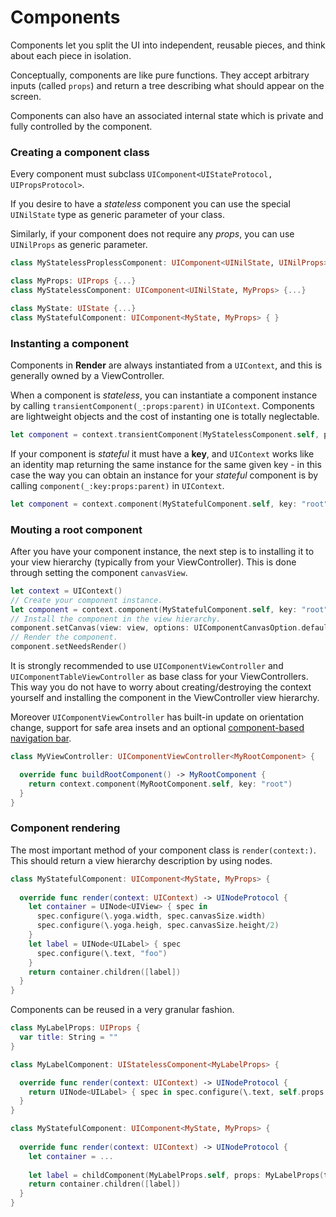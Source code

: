 # Components

Components let you split the UI into independent, reusable pieces, and think about each piece in isolation.

Conceptually, components are like pure functions. They accept arbitrary inputs (called `props`) and return a tree describing what should appear on the screen.

Components can also have an associated internal state which is private and fully controlled by the component.

### Creating a component class

Every component must subclass `UIComponent<UIStateProtocol, UIPropsProtocol>`.

If you desire to have a *stateless* component you can use the special `UINilState` type as generic parameter of your class.

Similarly, if your component does not require any *props*, you can use `UINilProps` as generic parameter.

```swift
class MyStatelessProplessComponent: UIComponent<UINilState, UINilProps> {...}

class MyProps: UIProps {...}
class MyStatelessComponent: UIComponent<UINilState, MyProps> {...}

class MyState: UIState {...}
class MyStatefulComponent: UIComponent<MyState, MyProps> { }

```

### Instanting a component

Components in **Render** are always instantiated from a `UIContext`, and this is generally owned by a ViewController.

When a component is *stateless*, you can instantiate a component instance by calling `transientComponent(_:props:parent)` in `UIContext`.
Components are lightweight objects and the cost of instanting one is totally neglectable.

```swift
let component = context.transientComponent(MyStatelessComponent.self, props: MyProps(), parent: nil)
```

If your component is *stateful* it must have a **key**, and `UIContext` works like an identity map returning the same instance for the same given key - in this case the way you can obtain an instance for your *stateful* component is by calling `component(_:key:props:parent)` in `UIContext`.

```swift
let component = context.component(MyStatefulComponent.self, key: "root", props: MyProps(), parent: nil)
```

### Mouting a root component

After you have your component instance, the next step is to installing it to your view hierarchy (typically from your ViewController).
This is done through setting the component `canvasView`.

```swift
let context = UIContext()
// Create your component instance.
let component = context.component(MyStatefulComponent.self, key: "root")
// Install the component in the view hierarchy.
component.setCanvas(view: view, options: UIComponentCanvasOption.defaults())
// Render the component.
component.setNeedsRender()
```

It is strongly recommended to use `UIComponentViewController` and `UIComponentTableViewController` as base class for your ViewControllers.
This way you do not have to worry about creating/destroying the context yourself and installing the component in the ViewController view hierarchy.

Moreover `UIComponentViewController` has built-in update on orientation change, support for safe area insets and an optional [component-based navigation bar](navigation_bar.md).

```swift
class MyViewController: UIComponentViewController<MyRootComponent> {

  override func buildRootComponent() -> MyRootComponent {
    return context.component(MyRootComponent.self, key: "root")
  }
}
```

### Component rendering

The most important method of your component class is `render(context:)`.
This should return a view hierarchy description by using nodes.

```swift
class MyStatefulComponent: UIComponent<MyState, MyProps> {
	
  override func render(context: UIContext) -> UINodeProtocol {
    let container = UINode<UIView> { spec in
      spec.configure(\.yoga.width, spec.canvasSize.width)
      spec.configure(\.yoga.heigh, spec.canvasSize.height/2)
    }
    let label = UINode<UILabel> { spec
      spec.configure(\.text, "foo")
    }
    return container.children([label])
  }
}
```

Components can be reused in a very granular fashion.

```swift
class MyLabelProps: UIProps { 
  var title: String = ""
}

class MyLabelComponent: UIStatelessComponent<MyLabelProps> {

  override func render(context: UIContext) -> UINodeProtocol {
    return UINode<UILabel> { spec in spec.configure(\.text, self.props.title) }
  }
}

class MyStatefulComponent: UIComponent<MyState, MyProps> {
	
  override func render(context: UIContext) -> UINodeProtocol {
    let container = ...
   
    let label = childComponent(MyLabelProps.self, props: MyLabelProps(title: "foo")).asNode()
    return container.children([label])
  }
}
```

